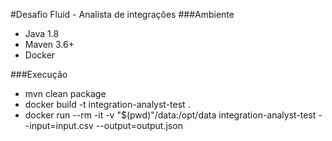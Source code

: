 #Desafio Fluid - Analista de integrações
###Ambiente
* Java 1.8
* Maven 3.6+
* Docker

###Execução
* mvn clean package
* docker build -t integration-analyst-test .
* docker run --rm -it -v "$(pwd)"/data:/opt/data integration-analyst-test --input=input.csv --output=output.json